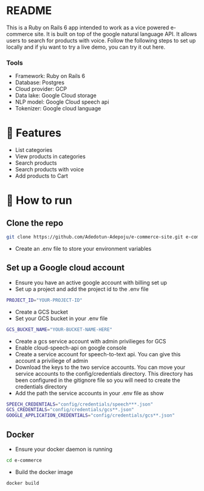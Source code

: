 # README

This is a Ruby on Rails 6 app intended to work as a vice powered e-commerce site. It is built on top of the google natural language API. It allows users to search for products with voice. Follow the following steps to set up locally and if yiu want to try a live demo, you can try it out here.

### Tools 
- Framework: Ruby on  Rails 6
- Database: Postgres
- Cloud provider: GCP
- Data lake: Google Cloud storage
- NLP model: Google Cloud speech api
- Tokenizer: Google cloud language

# :rocket: Features
- List categories
- View products in categories
- Search products
- Search products with voice
- Add products to Cart

# :construction_worker: How to run 
## Clone the repo

```sh
git clone https://github.com/Adedotun-Adepoju/e-commerce-site.git e-commerce
```

- Create an .env file to store your environment variables

## Set up a Google cloud account
- Ensure you have an active google account with billing set up 
- Set up a project and add the project id to the .env file
```sh
PROJECT_ID="YOUR-PROJECT-ID"
```
- Create a GCS bucket
- Set your GCS bucket in your .env file
```sh
GCS_BUCKET_NAME="YOUR-BUCKET-NAME-HERE"
```
- Create a gcs service account with admin privilieges for GCS
- Enable cloud-speech-api on google console 
- Create a service account for speech-to-text api. You can give this account a priviliege of admin
- Download the keys to the two service accounts. You can move your service accounts to the config/credentials directory. This directory has been configured in the gitignore file so you will need to create the credentials directory
- Add the path the service accounts in your .env file as show 
```sh
SPEECH_CREDENTIALS="config/credentials/speech***.json"
GCS_CREDENTIALS="config/credentials/gcs**.json"
GOOGLE_APPLICATION_CREDENTIALS="config/credentials/gcs**.json"
```

## Docker 
- Ensure your docker daemon is running 
```sh
cd e-commerce
```
- Build the docker image
```sh
docker build
```
